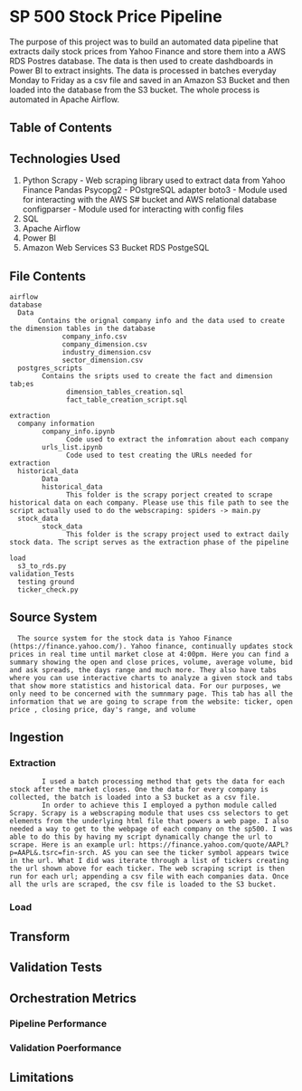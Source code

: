 # SP 500 Stock Price Pipeline

The purpose of this project was to build an automated data pipeline that extracts daily stock prices from Yahoo Finance and store them into a AWS RDS Postres database. The data is then used to create dashdboards in Power BI  to extract insights. The data is processed in batches everyday Monday to Friday as a csv file and saved in an Amazon S3 Bucket and then loaded into the database from the S3 bucket. The whole process is automated in Apache Airflow. 
## Table of Contents

## Technologies Used

1. Python 
      Scrapy - Web scraping library used to extract data from Yahoo Finance
      Pandas
      Psycopg2 - POstgreSQL adapter
      boto3 - Module used for interacting with the AWS S# bucket and AWS relational database
      configparser - Module used for interacting with config files
2. SQL
3. Apache Airflow
4. Power BI
5. Amazon Web Services
      S3 Bucket
      RDS PostgeSQL

## File Contents 
    airflow
    database
      Data
           Contains the orignal company info and the data used to create the dimension tables in the database
                 company_info.csv
                 company_dimension.csv
                 industry_dimension.csv
                 sector_dimension.csv
      postgres_scripts
            Contains the sripts used to create the fact and dimension tab;es
                  dimension_tables_creation.sql
                  fact_table_creation_script.sql
            
    extraction
      company information 
            company_info.ipynb
                  Code used to extract the infomration about each company
            urls_list.ipynb
                  Code used to test creating the URLs needed for extraction
      historical_data
            Data
            historical_data
                  This folder is the scrapy porject created to scrape historical data on each company. Please use this file path to see the script actually used to do the webscraping: spiders -> main.py   
      stock_data
            stock_data
                  This folder is the scrapy project used to extract daily stock data. The script serves as the extraction phase of the pipeline
                  
    load 
      s3_to_rds.py
    validation_Tests
      testing ground
      ticker_check.py
## Source System 
      The source system for the stock data is Yahoo Finance (https://finance.yahoo.com/). Yahoo finance, continually updates stock prices in real time until market close at 4:00pm. Here you can find a summary showing the open and close prices, volume, average volume, bid and ask spreads, the days range and much more. They also have tabs where you can use interactive charts to analyze a given stock and tabs that show more statistics and historical data. For our purposes, we only need to be concerned with the sumnmary page. This tab has all the information that we are going to scrape from the website: ticker, open price , closing price, day's range, and volume
## Ingestion
   ### Extraction
            I used a batch processing method that gets the data for each stock after the market closes. One the data for every company is collected, the batch is loaded into a S3 bucket as a csv file. 
            In order to achieve this I employed a python module called Scrapy. Scrapy is a webscraping module that uses css selectors to get elements from the underlying html file that powers a web page. I also needed a way to get to the webpage of each company on the sp500. I was able to do this by having my script dynamically change the url to scrape. Here is an example url: https://finance.yahoo.com/quote/AAPL?p=AAPL&.tsrc=fin-srch. AS you can see the ticker symbol appears twice in the url. What I did was iterate through a list of tickers creating the url shown above for each ticker. The web scraping script is then run for each url; appending a csv file with each companies data. Once all the urls are scraped, the csv file is loaded to the S3 bucket.
   ### Load 
## Transform 
## Validation Tests
## Orchestration Metrics 
  ### Pipeline Performance
  ### Validation Poerformance
## Limitations

    
      
